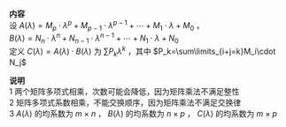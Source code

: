 **内容**  
设 $A(\lambda)=M_p\cdot\lambda^p+M_{p-1}\cdot\lambda^{p-1}+\cdots+M_1\cdot\lambda+M_0$ ，  
 $B(\lambda)=N_n\cdot\lambda^n+N_{n-1}\cdot\lambda^{n-1}+\cdots+N_1\cdot\lambda+N_0$  
定义 $C(\lambda)=A(\lambda)\cdot B(\lambda)$ 为 $\sum P_k\lambda^k$ ，其中 $P_k=\sum\limits_{i+j=k}M_i\cdot N_j$  
  
**说明**  
1 两个矩阵多项式相乘，次数可能会降低，因为矩阵乘法不满足整性  
2 矩阵多项式系数相乘，不能交换顺序，因为矩阵乘法不满足交换律  
3  $A(\lambda)$ 的均系数为 $m\times n$ ， $B(\lambda)$ 的均系数为 $n\times p$ ， $C(\lambda)$ 的均系数为 $m\times p$  
